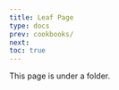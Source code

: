 ```yaml
---
title: Leaf Page
type: docs
prev: cookbooks/
next: 
toc: true
---
```


This page is under a folder.
